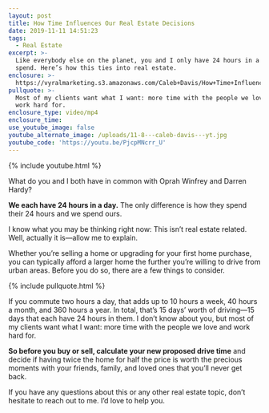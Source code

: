 ```yaml
---
layout: post
title: How Time Influences Our Real Estate Decisions
date: 2019-11-11 14:51:23
tags:
  - Real Estate
excerpt: >-
  Like everybody else on the planet, you and I only have 24 hours in a day to
  spend. Here’s how this ties into real estate.
enclosure: >-
  https://vyralmarketing.s3.amazonaws.com/Caleb+Davis/How+Time+Influences+Our+Real+Estate+Decisions.mp4
pullquote: >-
  Most of my clients want what I want: more time with the people we love and
  work hard for.
enclosure_type: video/mp4
enclosure_time:
use_youtube_image: false
youtube_alternate_image: /uploads/11-8---caleb-davis---yt.jpg
youtube_code: 'https://youtu.be/PjcpMNcrr_U'
---
```


{% include youtube.html %}

What do you and I both have in common with Oprah Winfrey and Darren Hardy?&nbsp;

**We each have 24 hours in a day.** The only difference is how they spend their 24 hours and we spend ours.&nbsp;

I know what you may be thinking right now: This isn’t real estate related. Well, actually it is—allow me to explain.&nbsp;

Whether you’re selling a home or upgrading for your first home purchase, you can typically afford a larger home the further you’re willing to drive from urban areas. Before you do so, there are a few things to consider.

{% include pullquote.html %}

If you commute two hours a day, that adds up to 10 hours a week, 40 hours a month, and 360 hours a year. In total, that’s 15 days’ worth of driving—15 days that each have 24 hours in them. I don’t know about you, but most of my clients want what I want: more time with the people we love and work hard for.&nbsp;

**So before you buy or sell, calculate your new proposed drive time** and decide if having twice the home for half the price is worth the precious moments with your friends, family, and loved ones that you’ll never get back.&nbsp;

If you have any questions about this or any other real estate topic, don’t hesitate to reach out to me. I’d love to help you.